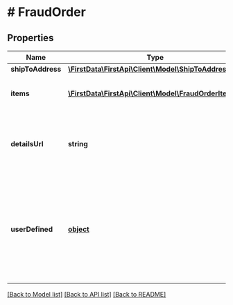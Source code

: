 # # FraudOrder

## Properties

Name | Type | Description | Notes
------------ | ------------- | ------------- | -------------
**shipToAddress** | [**\FirstData\FirstApi\Client\Model\ShipToAddress**](ShipToAddress.md) |  | [optional] 
**items** | [**\FirstData\FirstApi\Client\Model\FraudOrderItems[]**](FraudOrderItems.md) | The list of items included in the order. | [optional] 
**detailsUrl** | **string** | The URL to the merchant&#39;s management system, for reporting and analysis. | [optional] 
**userDefined** | [**object**](.md) | A JSON object that can carry any additional information about the order that might be helpful for fraud detection. | [optional] 

[[Back to Model list]](../../README.md#documentation-for-models) [[Back to API list]](../../README.md#documentation-for-api-endpoints) [[Back to README]](../../README.md)


